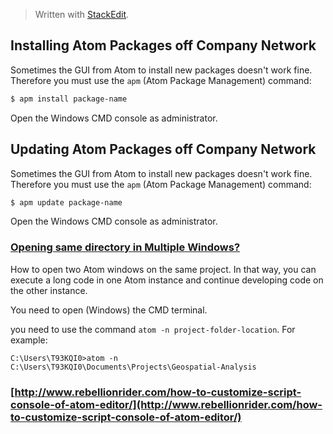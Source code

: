 > Written with [StackEdit](https://stackedit.io/).

## Installing Atom Packages off Company Network
Sometimes the GUI from Atom to install new packages doesn't work fine. Therefore you must use the `apm` (Atom Package Management) command:
```bash
$ apm install package-name
```
Open the Windows CMD console as administrator.
## Updating Atom Packages off Company Network
Sometimes the GUI from Atom to install new packages doesn't work fine. Therefore you must use the `apm` (Atom Package Management) command:
```bash
$ apm update package-name
```
Open the Windows CMD console as administrator.

### [Opening same directory in Multiple Windows?](https://discuss.atom.io/t/opening-same-directory-in-multiple-windows/16523)

How to open two Atom windows on the same project. In that way, you can execute a long code in one Atom instance and continue developing code on the other instance. 

You need to open (Windows) the CMD terminal.

you need to use the command `atom -n project-folder-location`. For example:
```
C:\Users\T93KQI0>atom -n C:\Users\T93KQI0\Documents\Projects\Geospatial-Analysis
```

### [http://www.rebellionrider.com/how-to-customize-script-console-of-atom-editor/](http://www.rebellionrider.com/how-to-customize-script-console-of-atom-editor/)
<!--stackedit_data:
eyJoaXN0b3J5IjpbODI0OTQwMzQzLDYzODg5MDY3MywxNDgyMT
Y0OTUsLTExNTE4NTg4NzEsNDcwMzg3NDc3XX0=
-->
